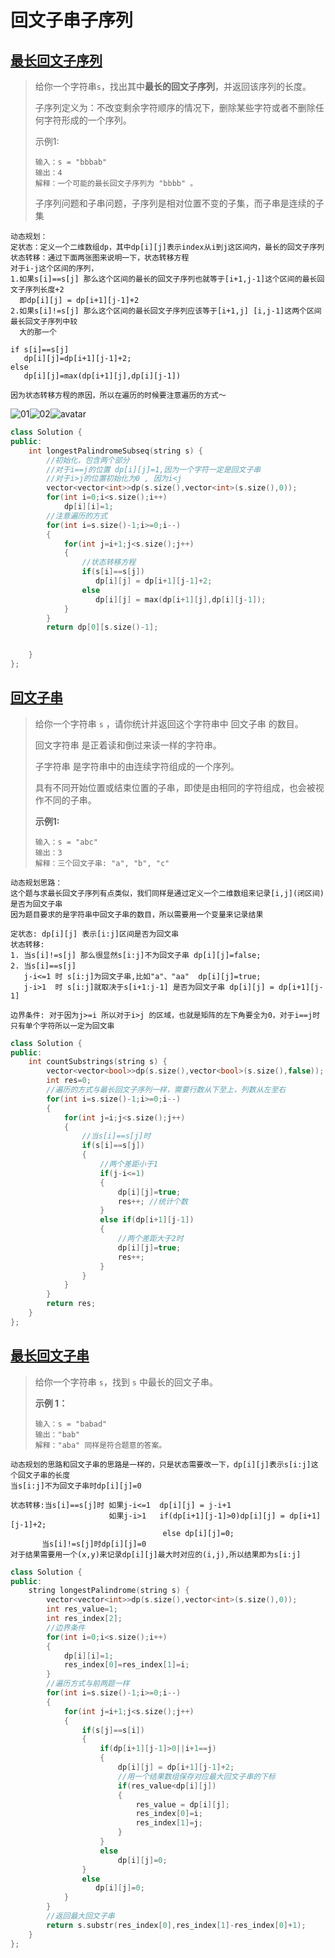 # 回文子串子序列

## [最长回文子序列](https://leetcode-cn.com/problems/longest-palindromic-subsequence/)

> 给你一个字符串` s `，找出其中**最长的回文子序列**，并返回该序列的长度。
>
> 子序列定义为：不改变剩余字符顺序的情况下，删除某些字符或者不删除任何字符形成的一个序列。
>
> 示例1:
>
> ```
> 输入：s = "bbbab"
> 输出：4
> 解释：一个可能的最长回文子序列为 "bbbb" 。
> ```
>
> 子序列问题和子串问题，子序列是相对位置不变的子集，而子串是连续的子集

```
动态规划：
定状态：定义一个二维数组dp，其中dp[i][j]表示index从i到j这区间内，最长的回文子序列
状态转移：通过下面两张图来说明一下，状态转移方程
对于i-j这个区间的序列，
1.如果s[i]==s[j] 那么这个区间的最长的回文子序列也就等于[i+1,j-1]这个区间的最长回文子序列长度+2   
  即dp[i][j] = dp[i+1][j-1]+2 
2.如果s[i]!=s[j] 那么这个区间的最长回文子序列应该等于[i+1,j] [i,j-1]这两个区间最长回文子序列中较  
  大的那一个

if s[i]==s[j]
   dp[i][j]=dp[i+1][j-1]+2;
else
   dp[i][j]=max(dp[i+1][j],dp[i][j-1])

因为状态转移方程的原因，所以在遍历的时候要注意遍历的方式～
```

![01](%E6%9C%80%E9%95%BF%E5%9B%9E%E6%96%87%E5%AD%90%E5%BA%8F%E5%88%97.assets/01.jpeg)![02](%E6%9C%80%E9%95%BF%E5%9B%9E%E6%96%87%E5%AD%90%E5%BA%8F%E5%88%97.assets/02.jpeg)![avatar](%E6%9C%80%E9%95%BF%E5%9B%9E%E6%96%87%E5%AD%90%E5%BA%8F%E5%88%97.assets/03.jpeg)

```cpp
class Solution {
public:
    int longestPalindromeSubseq(string s) {
        //初始化，包含两个部分
        //对于i==j的位置 dp[i][j]=1,因为一个字符一定是回文子串
        //对于i>j的位置初始化为0 , 因为i<j
        vector<vector<int>>dp(s.size(),vector<int>(s.size(),0));
        for(int i=0;i<s.size();i++)
            dp[i][i]=1;
        //注意遍历的方式
        for(int i=s.size()-1;i>=0;i--)
        {
            for(int j=i+1;j<s.size();j++)
            {
                //状态转移方程
                if(s[i]==s[j])
                   dp[i][j] = dp[i+1][j-1]+2;
                else
                   dp[i][j] = max(dp[i+1][j],dp[i][j-1]);
            }
        }
        return dp[0][s.size()-1];
        

    }
};
```

## [回文子串](https://leetcode-cn.com/problems/palindromic-substrings/)

> 给你一个字符串 `s` ，请你统计并返回这个字符串中 回文子串 的数目。
>
> 回文字符串 是正着读和倒过来读一样的字符串。
>
> 子字符串 是字符串中的由连续字符组成的一个序列。
>
> 具有不同开始位置或结束位置的子串，即使是由相同的字符组成，也会被视作不同的子串。
>
> **示例1:**
>
> ```
> 输入：s = "abc"
> 输出：3
> 解释：三个回文子串: "a", "b", "c"
> ```

```
动态规划思路：
这个题与求最长回文子序列有点类似，我们同样是通过定义一个二维数组来记录[i,j](闭区间)是否为回文子串
因为题目要求的是字符串中回文子串的数目，所以需要用一个变量来记录结果

定状态: dp[i][j] 表示[i:j]区间是否为回文串
状态转移: 
1. 当s[i]!=s[j] 那么很显然s[i:j]不为回文子串 dp[i][j]=false;
2. 当s[i]==s[j] 
   j-i<=1 时 s[i:j]为回文子串,比如"a"、"aa"  dp[i][j]=true; 
   j-i>1  时 s[i:j]就取决于s[i+1:j-1] 是否为回文子串 dp[i][j] = dp[i+1][j-1]
   
边界条件: 对于因为j>=i 所以对于i>j 的区域，也就是矩阵的左下角要全为0，对于i==j时只有单个字符所以一定为回文串
```

```cpp
class Solution {
public:
    int countSubstrings(string s) {
        vector<vector<bool>>dp(s.size(),vector<bool>(s.size(),false));
        int res=0;
        //遍历的方式与最长回文子序列一样，需要行数从下至上，列数从左至右
        for(int i=s.size()-1;i>=0;i--)
        {
            for(int j=i;j<s.size();j++)
            {
                //当s[i]==s[j]时
                if(s[i]==s[j])
                {
                    //两个差距小于1
                    if(j-i<=1)
                    {
                        dp[i][j]=true;
                        res++; //统计个数
                    }
                    else if(dp[i+1][j-1])
                    {
                        //两个差距大于2时
                        dp[i][j]=true;
                        res++;
                    }
                }
            }
        }
        return res;
    }
};
```

## [最长回文子串](https://leetcode-cn.com/problems/longest-palindromic-substring/)

> 给你一个字符串 `s`，找到 `s` 中最长的回文子串。
>
> **示例 1：**
>
> ```
> 输入：s = "babad"
> 输出："bab"
> 解释："aba" 同样是符合题意的答案。
> ```

```
动态规划的思路和回文子串的思路是一样的，只是状态需要改一下，dp[i][j]表示s[i:j]这个回文子串的长度
当s[i:j]不为回文子串时dp[i][j]=0

状态转移:当s[i]==s[j]时 如果j-i<=1  dp[i][j] = j-i+1
                      如果j-i>1   if(dp[i+1][j-1]>0)dp[i][j] = dp[i+1][j-1]+2;
                                  else dp[i][j]=0;
       当s[i]!=s[j]时dp[i][j]=0
对于结果需要用一个(x,y)来记录dp[i][j]最大时对应的(i,j),所以结果即为s[i:j]
```

```cpp
class Solution {
public:
    string longestPalindrome(string s) {
        vector<vector<int>>dp(s.size(),vector<int>(s.size(),0));
        int res_value=1;
        int res_index[2];
        //边界条件
        for(int i=0;i<s.size();i++)
        {
            dp[i][i]=1;
            res_index[0]=res_index[1]=i;
        }
        //遍历方式与前两题一样
        for(int i=s.size()-1;i>=0;i--)
        {
            for(int j=i+1;j<s.size();j++)
            {
                if(s[j]==s[i])
                {
                    if(dp[i+1][j-1]>0||i+1==j)
                    {
                        dp[i][j] = dp[i+1][j-1]+2;
                        //用一个结果数组保存对应最大回文子串的下标
                        if(res_value<dp[i][j])
                        {
                            res_value = dp[i][j];
                            res_index[0]=i; 
                            res_index[1]=j;
                        }  
                    }
                    else
                        dp[i][j]=0;
                }
                else
                   dp[i][j]=0;
            }
        }
        //返回最大回文子串
        return s.substr(res_index[0],res_index[1]-res_index[0]+1);
    }
};
```

